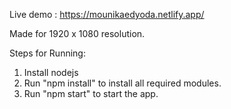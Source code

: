 Live demo : https://mounikaedyoda.netlify.app/

Made for 1920 x 1080 resolution.

Steps for Running:

1. Install nodejs
2. Run "npm install" to install all required modules.
3. Run "npm start" to start the app.
